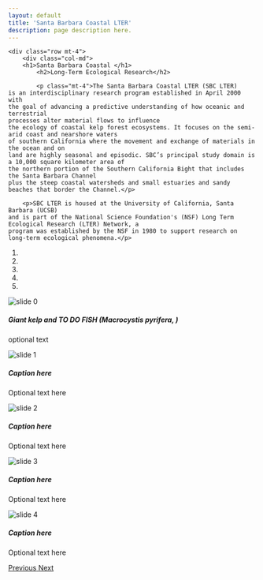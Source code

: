 ```yaml
---
layout: default
title: 'Santa Barbara Coastal LTER'
description: page description here.
---
```


<div id="main-container">

<div class="container-fluid">

<!-- how to set cols: pages can vary the col widths; for full-width total should = 12. 
    if you don't specify width, cols will be split evenly over the viewport
	     col-md scales up (med to large desktops), and automatically stacks on phones and tablets (within the row). -->

    <div class="row mt-4">
        <div class="col-md">
        <h1>Santa Barbara Coastal </h1>
            <h2>Long-Term Ecological Research</h2>

            <p class="mt-4">The Santa Barbara Coastal LTER (SBC LTER)
    is an interdisciplinary research program established in April 2000 with 
    the goal of advancing a predictive understanding of how oceanic and terrestrial 
    processes alter material flows to influence 
    the ecology of coastal kelp forest ecosystems. It focuses on the semi-arid coast and nearshore waters 
    of southern California where the movement and exchange of materials in the ocean and on 
    land are highly seasonal and episodic. SBC’s principal study domain is a 10,000 square kilometer area of 
    the northern portion of the Southern California Bight that includes the Santa Barbara Channel
    plus the steep coastal watersheds and small estuaries and sandy beaches that border the Channel.</p> 

        <p>SBC LTER is housed at the University of California, Santa Barbara (UCSB) 
    and is part of the National Science Foundation's (NSF) Long Term Ecological Research (LTER) Network, a
    program was established by the NSF in 1980 to support research on long-term ecological phenomena.</p>

  </div>

<div class="col-md">

<div id="carouselExampleIndicators" class="carousel slide" data-ride="carousel">
  <ol class="carousel-indicators">
    <li data-target="#carouselExampleIndicators" data-slide-to="0" class="active"></li>
    <li data-target="#carouselExampleIndicators" data-slide-to="1"></li>
    <li data-target="#carouselExampleIndicators" data-slide-to="2"></li>
    <li data-target="#carouselExampleIndicators" data-slide-to="3"></li>
    <li data-target="#carouselExampleIndicators" data-slide-to="4"></li>

  </ol>
  <div class="carousel-inner">
    <div class="carousel-item active">
      <img class="d-block w-100" src="/assets/img/0096_1000px.jpg" alt="slide 0">
      <div class="carousel-caption d-none d-md-block">
        <h5>Giant kelp and TO DO FISH (Macrocystis pyrifera, )</h5>
        <p> optional text</p>
      </div>
     </div>
     <div class="carousel-item">
      <img class="d-block w-100" src="/assets/img/0573_1000px.jpg" alt="slide 1">
      <div class="carousel-caption d-none d-md-block">
        <h5>Caption here</h5>
        <p>Optional text here</p>
      </div>
    </div>
    <div class="carousel-item">
      <img class="d-block w-100" src="/assets/img/1088_1000px.jpg" alt="slide 2">
      <div class="carousel-caption d-none d-md-block">
        <h5>Caption here</h5>
        <p>Optional text here</p>
      </div>
    </div>
    <div class="carousel-item">
      <img class="d-block w-100" src="/assets/img/1495_1000px.jpg" alt="slide 3">
      <div class="carousel-caption d-none d-md-block">
        <h5>Caption here</h5>
        <p>Optional text here</p>
      </div>
    </div>
   <div class="carousel-item">
      <img class="d-block w-100" src="/assets/img/1304_1000px.jpg" alt="slide 4">
      <div class="carousel-caption d-none d-md-block">
        <h5>Caption here</h5>
        <p>Optional text here</p>
      </div>
    </div>
  </div>
  <a class="carousel-control-prev" href="#carouselExampleIndicators" role="button" data-slide="prev">
    <span class="carousel-control-prev-icon" aria-hidden="true"></span>
    <span class="sr-only">Previous</span>
  </a>
  <a class="carousel-control-next" href="#carouselExampleIndicators" role="button" data-slide="next">
    <span class="carousel-control-next-icon" aria-hidden="true"></span>
    <span class="sr-only">Next</span>
  </a>
</div>

</div>
</div>



